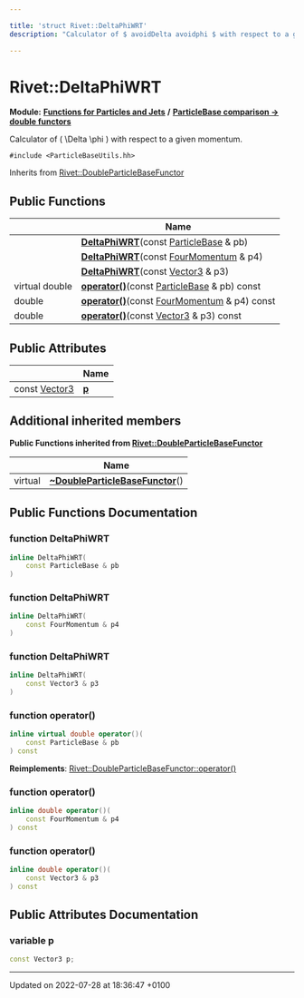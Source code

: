 ```yaml
---

title: 'struct Rivet::DeltaPhiWRT'
description: "Calculator of $ avoidDelta avoidphi $ with respect to a given momentum. "

---
```


# Rivet::DeltaPhiWRT

**Module:** **[Functions for Particles and Jets](/documentation/code/modules/group__particlebaseutils/)** **/** **[ParticleBase comparison -> double functors](/documentation/code/modules/group__particlebaseutils__pb2dbl/)**



Calculator of \( \Delta \phi \) with respect to a given momentum. 


`#include <ParticleBaseUtils.hh>`

Inherits from [Rivet::DoubleParticleBaseFunctor](/documentation/code/classes/structrivet_1_1doubleparticlebasefunctor/)

## Public Functions

|                | Name           |
| -------------- | -------------- |
| | **[DeltaPhiWRT](/documentation/code/modules/group__particlebaseutils/#function-deltaphiwrt)**(const <a href="/documentation/code/classes/classrivet_1_1particlebase/">ParticleBase</a> & pb) |
| | **[DeltaPhiWRT](/documentation/code/modules/group__particlebaseutils/#function-deltaphiwrt)**(const <a href="/documentation/code/classes/classrivet_1_1fourmomentum/">FourMomentum</a> & p4) |
| | **[DeltaPhiWRT](/documentation/code/modules/group__particlebaseutils/#function-deltaphiwrt)**(const <a href="/documentation/code/classes/classrivet_1_1vector3/">Vector3</a> & p3) |
| virtual double | **[operator()](/documentation/code/modules/group__particlebaseutils/#function-operator())**(const <a href="/documentation/code/classes/classrivet_1_1particlebase/">ParticleBase</a> & pb) const |
| double | **[operator()](/documentation/code/modules/group__particlebaseutils/#function-operator())**(const <a href="/documentation/code/classes/classrivet_1_1fourmomentum/">FourMomentum</a> & p4) const |
| double | **[operator()](/documentation/code/modules/group__particlebaseutils/#function-operator())**(const <a href="/documentation/code/classes/classrivet_1_1vector3/">Vector3</a> & p3) const |

## Public Attributes

|                | Name           |
| -------------- | -------------- |
| const <a href="/documentation/code/classes/classrivet_1_1vector3/">Vector3</a> | **[p](/documentation/code/modules/group__particlebaseutils/#variable-p)**  |

## Additional inherited members

**Public Functions inherited from [Rivet::DoubleParticleBaseFunctor](/documentation/code/classes/structrivet_1_1doubleparticlebasefunctor/)**

|                | Name           |
| -------------- | -------------- |
| virtual | **[~DoubleParticleBaseFunctor](/documentation/code/modules/group__particlebaseutils/#function-~doubleparticlebasefunctor)**() |


## Public Functions Documentation

### function DeltaPhiWRT

```cpp
inline DeltaPhiWRT(
    const ParticleBase & pb
)
```


### function DeltaPhiWRT

```cpp
inline DeltaPhiWRT(
    const FourMomentum & p4
)
```


### function DeltaPhiWRT

```cpp
inline DeltaPhiWRT(
    const Vector3 & p3
)
```


### function operator()

```cpp
inline virtual double operator()(
    const ParticleBase & pb
) const
```


**Reimplements**: [Rivet::DoubleParticleBaseFunctor::operator()](/documentation/code/modules/group__particlebaseutils/#function-operator())


### function operator()

```cpp
inline double operator()(
    const FourMomentum & p4
) const
```


### function operator()

```cpp
inline double operator()(
    const Vector3 & p3
) const
```


## Public Attributes Documentation

### variable p

```cpp
const Vector3 p;
```


-------------------------------

Updated on 2022-07-28 at 18:36:47 +0100
